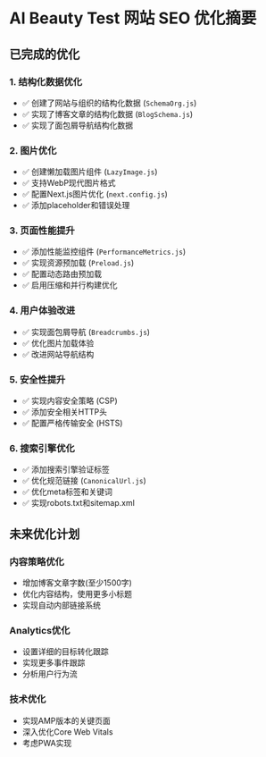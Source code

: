 # AI Beauty Test 网站 SEO 优化摘要

## 已完成的优化

### 1. 结构化数据优化
- ✅ 创建了网站与组织的结构化数据 (`SchemaOrg.js`)
- ✅ 实现了博客文章的结构化数据 (`BlogSchema.js`) 
- ✅ 实现了面包屑导航结构化数据

### 2. 图片优化
- ✅ 创建懒加载图片组件 (`LazyImage.js`)
- ✅ 支持WebP现代图片格式
- ✅ 配置Next.js图片优化 (`next.config.js`)
- ✅ 添加placeholder和错误处理

### 3. 页面性能提升
- ✅ 添加性能监控组件 (`PerformanceMetrics.js`)
- ✅ 实现资源预加载 (`Preload.js`)
- ✅ 配置动态路由预加载
- ✅ 启用压缩和并行构建优化

### 4. 用户体验改进
- ✅ 实现面包屑导航 (`Breadcrumbs.js`)
- ✅ 优化图片加载体验
- ✅ 改进网站导航结构

### 5. 安全性提升
- ✅ 实现内容安全策略 (CSP)
- ✅ 添加安全相关HTTP头
- ✅ 配置严格传输安全 (HSTS)

### 6. 搜索引擎优化
- ✅ 添加搜索引擎验证标签
- ✅ 优化规范链接 (`CanonicalUrl.js`)
- ✅ 优化meta标签和关键词
- ✅ 实现robots.txt和sitemap.xml

## 未来优化计划

### 内容策略优化
- 增加博客文章字数(至少1500字)
- 优化内容结构，使用更多小标题
- 实现自动内部链接系统

### Analytics优化
- 设置详细的目标转化跟踪
- 实现更多事件跟踪
- 分析用户行为流

### 技术优化
- 实现AMP版本的关键页面
- 深入优化Core Web Vitals
- 考虑PWA实现 